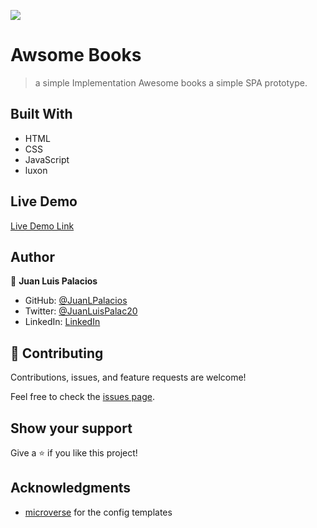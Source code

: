 ![](https://img.shields.io/badge/Microverse-blueviolet)

# Awsome Books

> a simple Implementation Awesome books a simple SPA prototype.

## Built With

- HTML
- CSS
- JavaScript
- luxon

## Live Demo

[Live Demo Link](https://juanlpalacios.github.io/Awesome-books-with-ES6/)

## Author

👤 **Juan Luis Palacios**

- GitHub: [@JuanLPalacios](https://github.com/JuanLPalacios)
- Twitter: [@JuanLuisPalac20](https://twitter.com/twitterhandle)
- LinkedIn: [LinkedIn](https://www.linkedin.com/in/juan-luis-palacios-p%C3%A9rez-95b39a228/)


## 🤝 Contributing

Contributions, issues, and feature requests are welcome!

Feel free to check the [issues page](../../issues/).

## Show your support

Give a ⭐️ if you like this project!

## Acknowledgments

- [microverse](http://www.microverse.org) for the config templates
